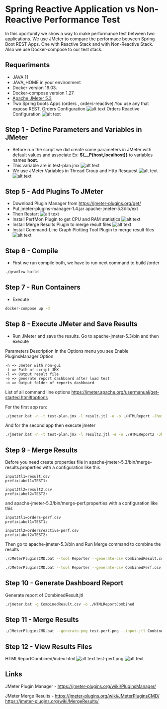 # Spring Reactive Application vs Non-Reactive Performance Test

In this oportunity we show a way to make performance test between two applications. We use JMeter to compare the performace between Spring Boot REST Apps. One with Reactive Stack and with Non-Reactive Stack. Also we use Docker-compose to our test stack. 



## Requeriments
- JAVA 11
- JAVA_HOME in your environment
- Docker version 19.03.
- Docker-compose version 1.27
- [Apache JMeter 5.3](https://downloads.apache.org//jmeter/binaries/apache-jmeter-5.3.zip)
- Two Spring boots Apps (orders , orders-reactive).You use any that expose REST.
Orders Configuration
![alt text](./assets/orders-conf.png "Orders Conf")
Orders Reactive Configuration
![alt text](./assets/orders-reactive-conf.png "Orders Reactive Conf")

## Step 1 - Define Parameters and Variables in JMeter 
- Before run the script we did create some parameters in JMeter with default values and associate Ex: **${__P(host,localhost)}** to variables names **host**. 
- This variable are in test-plan.jmx
![alt text](./assets/jmeter_parameters.png "JMeter Parameters")
- We use JMeter Variables in Thread Group and Http Resquest
![alt text](./assets/jmeter_thread_group.png "JMeter Thread group")
![alt text](./assets/jmeter_http_request.png "JMeter Http request")
## Step 5 - Add Plugins To JMeter

-  Download Plugin Manager from https://jmeter-plugins.org/get/
- Put jmeter-plugins-manager-1.4.jar  apache-jmeter-5.3/lib/ext
- Then Restart 
![alt text](./assets/jmeter_plugin_manager.png "JMeter Plugin Manager")
- Install PerfMon Plugin to get CPU and RAM statistics
![alt text](./assets/jmeter_perfmon.png "JMeter PerfMon plugin")
- Install Merge Results Plugin to merge result files
![alt text](./assets/jmeter_merge.png "JMeter Merge Results plugin")
- Install  Command-Line Graph Plotting Tool Plugin to merge result files
![alt text](./assets/jmeter_graph.png "JMeter Graph Command-line plugin")

## Step 6 - Compile
- First we run compile both, we have to run next command to build /order 
````sh 
./gradlew build
````
## Step 7  - Run Containers
- Execute
````sh 
docker-compose up -d
````

## Step 8 - Execute JMeter and Save Results
- Run JMeter and save the results. Go to apache-jmeter-5.3/bin and then execute

Parameters Description
In the Options menu you see Enable PluginsManager Option
````
-n => Jmeter with non-gui
-t => Path of script JMX 
-l => Output result file 
-e => generate report dashboard after load test
-o => Output folder of reports dashboard
````
List of all command line options
https://jmeter.apache.org/usermanual/get-started.html#options

For the first app run:
````sh 
./jmeter.bat -n -t test-plan.jmx -l result.jtl -e -o ./HTMLReport -Jhost=localhost -Jport=8080 -Jusers=10 -Jrampup=10 -Jloop=2 -Jperfmonport=4444 -Jtestname=orders
````

And for the second app then execute jmeter

````sh 
./jmeter.bat -n -t test-plan.jmx -l result2.jtl -e -o ./HTMLReport2 -Jhost=localhost -Jport=8090 -Jusers=10 -Jrampup=10 -Jloop=2 -Jperfmonport=4445 -Jtestname=ordersreactive
````
## Step 9 - Merge Results

Before you need create properties file in apache-jmeter-5.3/bin/merge-results.properties with a configuration like this
````
inputJtl1=result.csv
prefixLabel1=TEST1:

inputJtl2=result2.csv
prefixLabel2=TEST2:
````
and apache-jmeter-5.3/bin/merge-perf.properties with a configuration like this
````
inputJtl1=orders-perf.csv
prefixLabel1=TEST1:

inputJtl2=ordersreactive-perf.csv
prefixLabel2=TEST2:
````

Then go to apache-jmeter-5.3/bin and Run Merge command to combine the results
````sh
./JMeterPluginsCMD.bat --tool Reporter --generate-csv CombinedResult.csv --input-jtl merge-results.properties --plugin-type MergeResults
````

````sh
./JMeterPluginsCMD.bat --tool Reporter --generate-csv CombinedPerf.csv --input-jtl merge-perf.properties --plugin-type MergeResults
````

## Step 10 - Generate Dashboard Report
Generate report of CombinedResult.jtl
````sh
./jmeter.bat -g CombinedResult.csv -o ./HTMLReportCombined
````

## Step 11 - Merge Results
````sh
./JMeterPluginsCMD.bat --generate-png test-perf.png --input-jtl CombinedPerf.csv --plugin-type PerfMon --width 800 --height 600
````


## Step 12 - View Results Files
HTMLReportCombined/index.html
![alt text](./assets/combined_result.png "Combined Results ")
test-perf.png
![alt text](./assets/test-perf.png "Performance Test Result")

## Links
JMeter Plugin Manager - https://jmeter-plugins.org/wiki/PluginsManager/

JMeter Merge Results -
https://jmeter-plugins.org/wiki/JMeterPluginsCMD/
https://jmeter-plugins.org/wiki/MergeResults/
